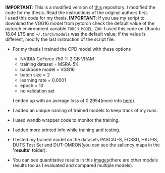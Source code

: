 **IMPORTANT**: This is a modified version of [this](https://github.com/wuzhe71/CPD) repository. I modified the code for my thesis. Read the instructions of the original authors first.  
I used this code for my thesis.
**IMPORTANT**: If you use my script to download the VGG16 model from pytorch check the default value of the pytorch environment variable `TORCH_MODEL_ZOO`: I used this code on Ubuntu 18.04 LTS and `~/.torch/models` was the default value; if the value is different, modify the last instruction of the script file.

* For my thesis I trained the CPD model with these options
  *  NVIDIA GeForce 750 Ti 2 GB VRAM
  *  training dataset = MSRA-5K
  *  backbone model = VGG16
  *  batch size = 2
  *  learning rate = 0.0001
  *  epoch = 10
  *  no validation set  

  I ended up with an average loss of 0.2954(more info [here](https://app.wandb.ai/albytree/cpd-train/runs/fanryq6k/overview?workspace=user-albytree)).
* I added an unique naming of trained models to keep track of my runs.
* I used wandb wrapper code to monitor the training.
* I added more printed info while training and testing.
* I tested my trained model on the datasets PASCAL-S, ECSSD, HKU-IS, DUTS Test Set and DUT-OMRON(you can see the saliency maps in the **'results'** folder).
* You can see quantitative results in this [images](https://github.com/AlbyTree/sod-evaluation-code-custom/tree/master/FIGURES)(there are other models results too as I evaluated and compared multiple models).
